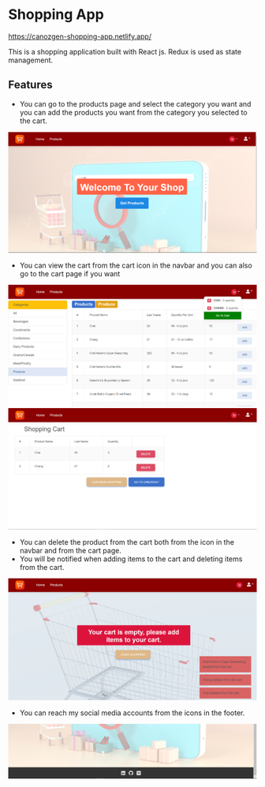 # Shopping App

https://canozgen-shopping-app.netlify.app/

This is a shopping application built with React js. Redux is used as state management. 

## Features

* You can go to the products page and select the category you want and you can add the products you want from the category you selected to the cart.

![page view1](./readmePic/shopping-1.PNG)

* You can view the cart from the cart icon in the navbar and you can also go to the cart page if you want

![page view2](./readmePic/shopping-2.PNG)
![page view3](./readmePic/shopping-3.PNG)

* You can delete the product from the cart both from the icon in the navbar and from the cart page.
* You will be notified when adding items to the cart and deleting items from the cart.

![page view4](./readmePic/shopping-4.PNG)

* You can reach my social media accounts from the icons in the footer.

![page view5](./readmePic/shopping-5.PNG)

